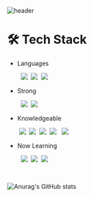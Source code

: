 
![header](https://capsule-render.vercel.app/api?type=slice&color=7dcbf8&height=200&fontColor=313131&section=header&text=Je-developer&animation=fadeIn)


# 🛠 Tech Stack

      
- Languages 
    
&nbsp;&nbsp;&nbsp;&nbsp;&nbsp;&nbsp;&nbsp;&nbsp;<img src="https://img.shields.io/badge/HTML-E34F26?style=flat-square&logo=HTML5&logoColor=white"/> &nbsp;<img src="https://img.shields.io/badge/CSS-1572B6?style=flat-square&logo=CSS3&logoColor=white"/> &nbsp;<img src="https://img.shields.io/badge/javascript-F7DF1E?style=flat-square&logo=javascript&logoColor=black"> 
     
       
- Strong  
    
&nbsp;&nbsp;&nbsp;&nbsp;&nbsp;&nbsp;&nbsp;&nbsp;<img src="https://img.shields.io/badge/React-61DAFB?style=flat-square&logo=react&logoColor=white"/> &nbsp;<img src="https://img.shields.io/badge/redux-8A2BE2?style=flat-square&logo=redux&logoColor=white"> 
  
    
- Knowledgeable  
    
&nbsp;&nbsp;&nbsp;&nbsp;&nbsp;&nbsp;&nbsp;<img src="https://img.shields.io/badge/Styled%20Components-DB7093?style=flat-square&logo=styled-components&logoColor=white"/>  &nbsp;<img src="https://img.shields.io/badge/node.js-228B22?style=flat-square&logo=node.js&logoColor=white">  &nbsp;<img src="https://img.shields.io/badge/express-555555?style=flat-square&logo=express&logoColor=white">  &nbsp;<img src="https://img.shields.io/badge/Sequelize-52B0E7?style=flat-square&logo=Sequelize&logoColor=white"> &nbsp; <img src="https://img.shields.io/badge/mysql-4479A1?style=flat-square&logo=mysql&logoColor=white">

    
- Now Learning  
    
&nbsp;&nbsp;&nbsp;&nbsp;&nbsp;&nbsp;&nbsp; <img src="https://img.shields.io/badge/TypeScript-blue?style=flat-square&logo=TypeScript&logoColor=white"/> &nbsp;<img src="https://img.shields.io/badge/vue.js-4FC08D?style=flat-square&logo=vue.js&logoColor=white" />  &nbsp;<img src="https://img.shields.io/badge/sass-cf649a?style=flat-square&logo=sass&logoColor=white" />
    
       
<br/>
      
  
![Anurag's GitHub stats](https://github-readme-stats.vercel.app/api?username=Je-chan&show_icons=true&theme=radical)

